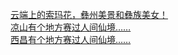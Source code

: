   
[云端上的索玛花，彝州美景和彝族美女！](http://www.dianyue.me/archives/488/gx6ikdsnw8vi51vr/)  
[凉山有个地方赛过人间仙境……](http://www.dianyue.me/archives/706/0u572rwcg95keb2m/)  
[西昌有个地方赛过人间仙境……](http://www.dianyue.me/archives/928/1c2iwgw13dsymivy/)